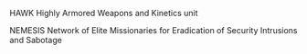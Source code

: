 HAWK
Highly Armored Weapons and Kinetics unit

NEMESIS
Network of Elite Missionaries for Eradication of Security Intrusions and Sabotage

